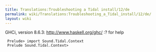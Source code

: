 ```yaml
---
title: Translations:Troubleshooting a Tidal install/12/de
permalink: wiki/Translations:Troubleshooting_a_Tidal_install/12/de/
layout: wiki
---
```


GHCi, version 8.6.3: <http://www.haskell.org/ghc/> :? for help

` Prelude> import Sound.Tidal.Context`  
` Prelude Sound.Tidal.Context>`
